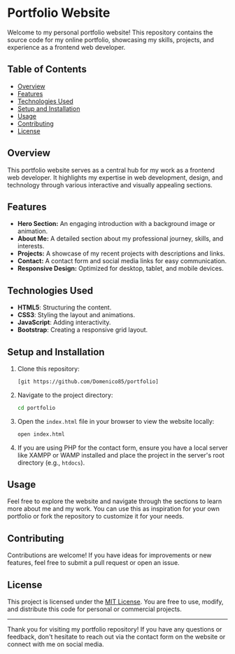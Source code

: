 # Portfolio Website

Welcome to my personal portfolio website! This repository contains the source code for my online portfolio, showcasing my skills, projects, and experience as a frontend web developer.

## Table of Contents

- [Overview](#overview)
- [Features](#features)
- [Technologies Used](#technologies-used)
- [Setup and Installation](#setup-and-installation)
- [Usage](#usage)
- [Contributing](#contributing)
- [License](#license)

## Overview

This portfolio website serves as a central hub for my work as a frontend web developer. It highlights my expertise in web development, design, and technology through various interactive and visually appealing sections.

## Features

- **Hero Section:** An engaging introduction with a background image or animation.
- **About Me:** A detailed section about my professional journey, skills, and interests.
- **Projects:** A showcase of my recent projects with descriptions and links.
- **Contact:** A contact form and social media links for easy communication.
- **Responsive Design:** Optimized for desktop, tablet, and mobile devices.

## Technologies Used

- **HTML5**: Structuring the content.
- **CSS3**: Styling the layout and animations.
- **JavaScript**: Adding interactivity.
- **Bootstrap**: Creating a responsive grid layout.


## Setup and Installation

1. Clone this repository:
   ```bash
   [git https://github.com/Domenico85/portfolio]
   ```

2. Navigate to the project directory:
   ```bash
   cd portfolio
   ```

3. Open the `index.html` file in your browser to view the website locally:
   ```bash
   open index.html
   ```

4. If you are using PHP for the contact form, ensure you have a local server like XAMPP or WAMP installed and place the project in the server's root directory (e.g., `htdocs`).

## Usage

Feel free to explore the website and navigate through the sections to learn more about me and my work. You can use this as inspiration for your own portfolio or fork the repository to customize it for your needs.



## Contributing

Contributions are welcome! If you have ideas for improvements or new features, feel free to submit a pull request or open an issue.

## License

This project is licensed under the [MIT License](LICENSE). You are free to use, modify, and distribute this code for personal or commercial projects.

---

Thank you for visiting my portfolio repository! If you have any questions or feedback, don't hesitate to reach out via the contact form on the website or connect with me on social media.

